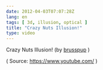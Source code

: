```yaml
---
date: 2012-04-03T07:07:28Z
lang: en
tags: [ 3d, illusion, optical ]
title: "Crazy Nuts Illusion!"
type: video
---
```


Crazy Nuts Illusion! (by [brusspup](https://www.youtube.com/watch?v=laty3vXKRek) )

( Source: <https://www.youtube.com/> )


